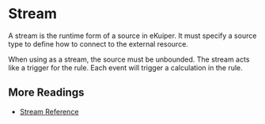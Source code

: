 # Stream

A stream is the runtime form of a source in eKuiper. It must specify a source type to define how to connect to the external resource.

When using as a stream, the source must be unbounded. The stream acts like a trigger for the rule. Each event will trigger a calculation in the rule.

## More Readings

- [Stream Reference](../../sqls/streams.md)
